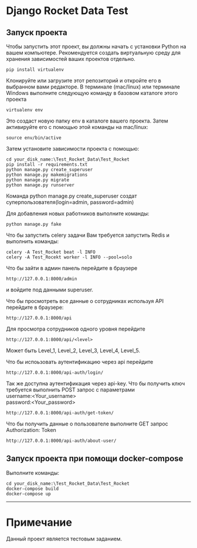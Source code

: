 # Django Rocket Data Test
## Запуск проекта

Чтобы запустить этот проект, вы должны начать с установки Python на вашем компьютере. Рекомендуется создать виртуальную среду для хранения зависимостей ваших проектов отдельно. 

  ```
  pip install virtualenv
  ```

Клонируйте или загрузите этот репозиторий и откройте его в выбранном вами редакторе. В терминале (mac/linux) или терминале Windows выполните следующую команду в базовом каталоге этого проекта

  ```
  virtualenv env
  ```

Это создаст новую папку env в каталоге вашего проекта. Затем активируйте его с помощью этой команды на mac/linux:

  ```
  source env/bin/active
  ```

Затем установите зависимости проекта с помощью:

  ```
  cd your_disk_name:\Test_Rocket_Data\Test_Rocket
  pip install -r requirements.txt
  python manage.py create_superuser
  python manage.py makemigrations
  python manage.py migrate
  python manage.py runserver
  ```
Команда python manage.py create_superuser создат суперпользователя(login=admin, password=admin)

Для добавления новых работников выполните команды:

  ```
  python manage.py fake
  ```

Что бы запустить celery задачи Вам требуется запустить Redis и выполнить команды:

  ```
  celery -A Test_Rocket beat -l INFO
  celery -A Test_Rocekt worker -l INFO --pool=solo
  ```

Что бы зайти в админ панель перейдите в браузере

  ```
  http://127.0.0.1:8000/admin
  ```
и войдите под данными superuser.

Что бы просмотреть все данные о сотрудниках используя API перейдите в браузере:

  ```
  http://127.0.0.1:8000/api
  ```

Для просмотра сотрудников одного уровня перейдите

  ```
  http://127.0.0.1:8000/api/<level>
  ```

<level> Может быть Level_1, Level_2, Level_3, Level_4, Level_5.

Что бы испоьзовать аутентификацию через api перейдите 

  ```
  http://127.0.0.1:8000/api-auth/login/
  ```
Так же доступна аутентификация через api-key.
Что бы получить ключ требуется выполнить POST запрос с параметрами </br>
  username:<Your_username> </br>
  password:<Your_password>
  
  ```
  http://127.0.0.1:8000/api-auth/get-token/
  ```
 Что бы получить данные о пользователе выполните GET запрос 
  Authorization: Token <Token>
  
  ```
  http://127.0.0.1:8000/api-auth/about-user/
  ```
  
## Запуск проекта при помощи  docker-compose
  
Выполните команды:
  
  ```
  cd your_disk_name:\Test_Rocket_Data\Test_Rocket
  docker-compose build
  docker-compose up
  ```
___________________________________________________________  
# Примечание

Данный проект является тестовым заданием.


